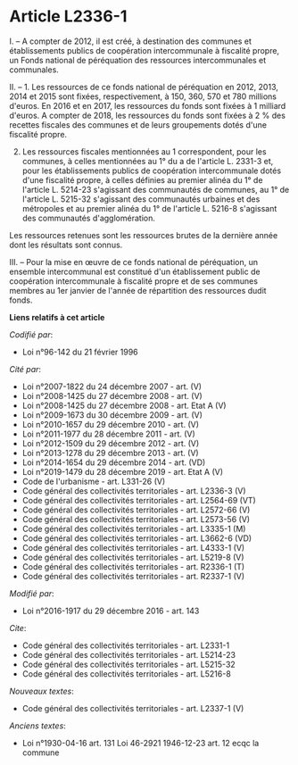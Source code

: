 # Article L2336-1

I. – A compter de 2012, il est créé, à destination des communes et établissements publics de coopération intercommunale à
fiscalité propre, un Fonds national de péréquation des ressources intercommunales et communales.

II. – 1. Les ressources de ce fonds national de péréquation en 2012, 2013, 2014 et 2015 sont fixées, respectivement, à 150,
360, 570 et 780 millions d'euros. En 2016 et en 2017, les ressources du fonds sont fixées à 1 milliard d'euros. A compter de
2018, les ressources du fonds sont fixées à 2 % des recettes fiscales des communes et de leurs groupements dotés d'une
fiscalité propre.

2. Les ressources fiscales mentionnées au 1 correspondent, pour les communes, à celles mentionnées au 1° du a de l'article L.
2331-3 et, pour les établissements publics de coopération intercommunale dotés d'une fiscalité propre, à celles définies au
premier alinéa du 1° de l'article L. 5214-23 s'agissant des communautés de communes, au 1° de l'article L. 5215-32 s'agissant
des communautés urbaines et des métropoles et au premier alinéa du 1° de l'article L. 5216-8 s'agissant des communautés
d'agglomération.

Les ressources retenues sont les ressources brutes de la dernière année dont les résultats sont connus.

III. – Pour la mise en œuvre de ce fonds national de péréquation, un ensemble intercommunal est constitué d'un établissement
public de coopération intercommunale à fiscalité propre et de ses communes membres au 1er janvier de l'année de répartition
des ressources dudit fonds.

**Liens relatifs à cet article**

_Codifié par_:

  - Loi n°96-142 du 21 février 1996

_Cité par_:

  - Loi n°2007-1822 du 24 décembre 2007 - art. (V)
  - Loi n°2008-1425 du 27 décembre 2008 - art. (V)
  - Loi n°2008-1425 du 27 décembre 2008 - art. Etat A (V)
  - Loi n°2009-1673 du 30 décembre 2009 - art. (V)
  - Loi n°2010-1657 du 29 décembre 2010 - art. (V)
  - Loi n°2011-1977 du 28 décembre 2011 - art. (V)
  - Loi n°2012-1509 du 29 décembre 2012 - art. (V)
  - Loi n°2013-1278 du 29 décembre 2013 - art. (V)
  - Loi n°2014-1654 du 29 décembre 2014 - art. (VD)
  - Loi n°2019-1479 du 28 décembre 2019 - art. Etat A (V)
  - Code de l'urbanisme - art. L331-26 (V)
  - Code général des collectivités territoriales - art. L2336-3 (V)
  - Code général des collectivités territoriales - art. L2564-69 (VT)
  - Code général des collectivités territoriales - art. L2572-66 (V)
  - Code général des collectivités territoriales - art. L2573-56 (V)
  - Code général des collectivités territoriales - art. L3335-1 (M)
  - Code général des collectivités territoriales - art. L3662-6 (VD)
  - Code général des collectivités territoriales - art. L4333-1 (V)
  - Code général des collectivités territoriales - art. L5219-8 (V)
  - Code général des collectivités territoriales - art. R2336-1 (T)
  - Code général des collectivités territoriales - art. R2337-1 (V)

_Modifié par_:

  - Loi n°2016-1917 du 29 décembre 2016 - art. 143

_Cite_:

  - Code général des collectivités territoriales - art. L2331-1
  - Code général des collectivités territoriales - art. L5214-23
  - Code général des collectivités territoriales - art. L5215-32
  - Code général des collectivités territoriales - art. L5216-8

_Nouveaux textes_:

  - Code général des collectivités territoriales - art. L2337-1 (V)

_Anciens textes_:

  - Loi n°1930-04-16 art. 131 Loi 46-2921 1946-12-23 art. 12 ecqc la commune

